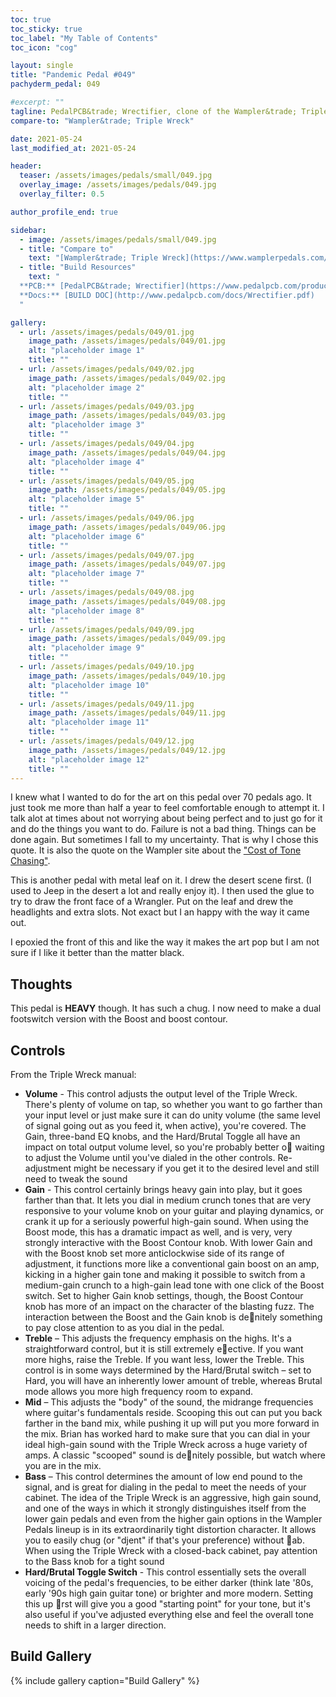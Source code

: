 ```yaml
---
toc: true
toc_sticky: true
toc_label: "My Table of Contents"
toc_icon: "cog"

layout: single
title: "Pandemic Pedal #049"
pachyderm_pedal: 049

#excerpt: ""
tagline: PedalPCB&trade; Wrectifier, clone of the Wampler&trade; Triple Wreck<br>“Twenty years from now you will be more disappointed by the things that you didn’t do than by the ones you did do.” –Mark Twain
compare-to: "Wampler&trade; Triple Wreck"

date: 2021-05-24
last_modified_at: 2021-05-24

header:
  teaser: /assets/images/pedals/small/049.jpg
  overlay_image: /assets/images/pedals/049.jpg
  overlay_filter: 0.5

author_profile_end: true

sidebar:
  - image: /assets/images/pedals/small/049.jpg
  - title: "Compare to"
    text: "[Wampler&trade; Triple Wreck](https://www.wamplerpedals.com/wp-content/uploads/2019/11/Triple_Wreck.pdf)"
  - title: "Build Resources"
    text: "
  **PCB:** [PedalPCB&trade; Wrectifier](https://www.pedalpcb.com/product/wrectifier/)<br>
  **Docs:** [BUILD DOC](http://www.pedalpcb.com/docs/Wrectifier.pdf)
  "

gallery:
  - url: /assets/images/pedals/049/01.jpg
    image_path: /assets/images/pedals/049/01.jpg
    alt: "placeholder image 1"
    title: ""
  - url: /assets/images/pedals/049/02.jpg
    image_path: /assets/images/pedals/049/02.jpg
    alt: "placeholder image 2"
    title: ""
  - url: /assets/images/pedals/049/03.jpg
    image_path: /assets/images/pedals/049/03.jpg
    alt: "placeholder image 3"
    title: ""
  - url: /assets/images/pedals/049/04.jpg
    image_path: /assets/images/pedals/049/04.jpg
    alt: "placeholder image 4"
    title: ""
  - url: /assets/images/pedals/049/05.jpg
    image_path: /assets/images/pedals/049/05.jpg
    alt: "placeholder image 5"
    title: ""
  - url: /assets/images/pedals/049/06.jpg
    image_path: /assets/images/pedals/049/06.jpg
    alt: "placeholder image 6"
    title: ""
  - url: /assets/images/pedals/049/07.jpg
    image_path: /assets/images/pedals/049/07.jpg
    alt: "placeholder image 7"
    title: ""
  - url: /assets/images/pedals/049/08.jpg
    image_path: /assets/images/pedals/049/08.jpg
    alt: "placeholder image 8"
    title: ""
  - url: /assets/images/pedals/049/09.jpg
    image_path: /assets/images/pedals/049/09.jpg
    alt: "placeholder image 9"
    title: ""
  - url: /assets/images/pedals/049/10.jpg
    image_path: /assets/images/pedals/049/10.jpg
    alt: "placeholder image 10"
    title: ""
  - url: /assets/images/pedals/049/11.jpg
    image_path: /assets/images/pedals/049/11.jpg
    alt: "placeholder image 11"
    title: ""
  - url: /assets/images/pedals/049/12.jpg
    image_path: /assets/images/pedals/049/12.jpg
    alt: "placeholder image 12"
    title: ""
---
```

I knew what I wanted to do for the art on this pedal over 70 pedals ago. It just took me more than half a year to feel comfortable enough to attempt it. I talk alot at times about not worrying about being perfect and to just go for it and do the things you want to do. Failure is not a bad thing. Things can be done again. But sometimes I fall to my uncertainty. That is why I chose this quote. It is also the quote on the Wampler site about the ["Cost of Tone Chasing"](https://www.wamplerpedals.com/blog/talking-about-gear/2017/12/the-cost-of-tone-chasing/).

This is another pedal with metal leaf on it. I drew the desert scene first. (I used to Jeep in the desert a lot and really enjoy it). I then used the glue to try to draw the front face of a Wrangler. Put on the leaf and drew the headlights and extra slots. Not exact but I an happy with the way it came out.

I epoxied the front of this and like the way it makes the art pop but I am not sure if I like it better than the matter black.

## Thoughts

This pedal is **HEAVY** though. It has such a chug. I now need to make a dual footswitch version with the Boost and boost contour.

## Controls

From the Triple Wreck manual:

* **Volume** - This control adjusts the output level of the Triple Wreck. There's plenty of volume on tap, so whether you want to go farther than your input level or just make sure it can do unity volume (the same level of signal going out as you feed it, when active), you're covered. The Gain, three-band EQ knobs, and the Hard/Brutal Toggle all have an impact on total output volume level, so you're probably better o waiting to adjust the Volume until you've dialed in the other controls. Re-adjustment might be necessary if you get it to the desired level and still need to tweak the sound
* **Gain** - This control certainly brings heavy gain into play, but it goes farther than that. It lets you dial in medium crunch tones that are very responsive to your volume knob on your guitar and playing dynamics, or crank it up for a seriously powerful high-gain sound. When using the Boost mode, this has a dramatic impact as well, and is very, very strongly interactive with the Boost Contour knob. With lower Gain and with the Boost knob set more anticlockwise side of its range of adjustment, it functions more like a conventional gain boost on an amp, kicking in a higher gain tone and making it possible to switch from a medium-gain crunch to a high-gain lead tone with one click of the Boost switch. Set to higher Gain knob settings, though, the Boost Contour knob has more of an impact on the character of the blasting fuzz. The interaction between the Boost and the Gain knob is denitely something to pay close attention to as you dial in the pedal.
* **Treble** – This adjusts the frequency emphasis on the highs. It's a straightforward control, but it is still extremely eective. If you want more highs, raise the Treble. If you want less, lower the Treble. This control is in some ways determined by the Hard/Brutal switch – set to Hard, you will have an inherently lower amount of treble, whereas Brutal mode allows you more high frequency room to expand.
* **Mid** – This adjusts the "body" of the sound, the midrange frequencies where guitar's fundamentals reside. Scooping this out can put you back farther in the band mix, while pushing it up will put you more forward in the mix. Brian has worked hard to make sure that you can dial in your ideal high-gain sound with the Triple Wreck across a huge variety of amps. A classic "scooped" sound is denitely possible, but watch where you are in the mix.
* **Bass** – This control determines the amount of low end pound to the signal, and is great for dialing in the pedal to meet the needs of your cabinet. The idea of the Triple Wreck is an aggressive, high gain sound, and one of the ways in which it strongly distinguishes itself from the lower gain pedals and even from the higher gain options in the Wampler Pedals lineup is in its extraordinarily tight distortion character. It allows you to easily chug (or "djent" if that's your preference) without ab. When using the Triple Wreck with a closed-back cabinet, pay attention to the Bass knob for a tight sound
* **Hard/Brutal Toggle Switch** - This control essentially sets the overall voicing of the pedal's frequencies, to be either darker (think late '80s, early '90s high gain guitar tone) or brighter and more modern. Setting this up rst will give you a good "starting point" for your tone, but it's also useful if you've adjusted everything else and feel the overall tone needs to shift in a larger direction.

## Build Gallery

{% include gallery caption="Build Gallery" %}
